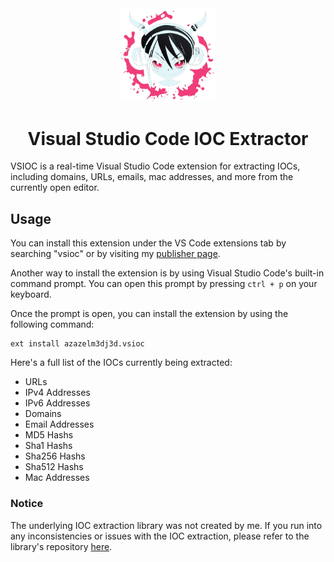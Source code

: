 <div align="center">
    <img src="assets/logo.png" width="30%" />
    <h1>Visual Studio Code IOC Extractor</h1>
</div>

VSIOC is a real-time Visual Studio Code extension for extracting IOCs, including domains, URLs, emails, mac addresses, and more from the currently open editor.

## Usage

You can install this extension under the VS Code extensions tab by searching "vsioc" or by visiting my [publisher page](https://marketplace.visualstudio.com/publishers/azazelm3dj3d).

Another way to install the extension is by using Visual Studio Code's built-in command prompt. You can open this prompt by pressing `ctrl + p` on your keyboard.

Once the prompt is open, you can install the extension by using the following command:

```
ext install azazelm3dj3d.vsioc
```

Here's a full list of the IOCs currently being extracted:

- URLs
- IPv4 Addresses
- IPv6 Addresses
- Domains
- Email Addresses
- MD5 Hashs
- Sha1 Hashs
- Sha256 Hashs
- Sha512 Hashs
- Mac Addresses

### Notice

The underlying IOC extraction library was not created by me. If you run into any inconsistencies or issues with the IOC extraction, please refer to the library's repository [here](https://github.com/ninoseki/ioc-extractor).
